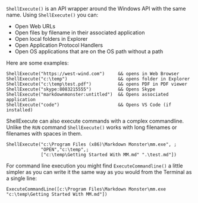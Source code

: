 ﻿`ShellExecute()` is an API wrapper around the Windows API with the same name. Using `ShellExecute()` you can:* Open Web URLs* Open files by filename in their associated application * Open local folders in Explorer* Open Application Protocol Handlers* Open OS applications that are on the OS path without a pathHere are some examples:```foxproShellExecute("https://west-wind.com")     && opens in Web BrowserShellExecute("c:\temp")                   && opens folder in ExplorerShellExecute("c:\temp\test.pdf")          && opens PDF in PDF viewerShellExecute("skype:8083215555")          && Opens SkypeShellExecute("markdownmonster:untitled")  && Opens associated applicationShellExecute("code")                      && Opens VS Code (if installed)```ShellExecute can also execute commands with a complex commandline. Unlike the `RUN` command `ShellExecute()` works with long filenames or filenames with spaces in them.```foxproShellExecute("c:\Program Files (x86)\Markdown Monster\mm.exe", ;             "OPEN","c:\temp",;              ["c:\temp\Getting Started With MM.md" ".\test.md"])```For command line execution you might find `ExecuteCommandline()` a little simpler as you can write it the same way as you would from the Terminal as a single line:```foxproExecuteCommandLine([c:\Program Files\Markdown Monster\mm.exe "c:\temp\Getting Started With MM.md"])```